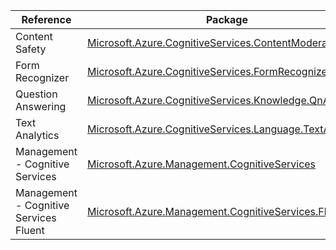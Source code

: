 | Reference | Package | Source |
|---|---|---|
|Content Safety|[Microsoft.Azure.CognitiveServices.ContentModerator](https://www.nuget.org/packages/Microsoft.Azure.CognitiveServices.ContentModerator)|[GitHub](https://github.com/Azure/azure-sdk-for-net/blob/main/)|
|Form Recognizer|[Microsoft.Azure.CognitiveServices.FormRecognizer](https://www.nuget.org/packages/Microsoft.Azure.CognitiveServices.FormRecognizer)|[GitHub](https://github.com/Azure/azure-sdk-for-net/blob/main/)|
|Question Answering|[Microsoft.Azure.CognitiveServices.Knowledge.QnAMaker](https://www.nuget.org/packages/Microsoft.Azure.CognitiveServices.Knowledge.QnAMaker)|[GitHub](https://github.com/Azure/azure-sdk-for-net/blob/main/)|
|Text Analytics|[Microsoft.Azure.CognitiveServices.Language.TextAnalytics](https://www.nuget.org/packages/Microsoft.Azure.CognitiveServices.Language.TextAnalytics)|[GitHub](https://github.com/Azure/azure-sdk-for-net/blob/main/)|
|Management - Cognitive Services|[Microsoft.Azure.Management.CognitiveServices](https://www.nuget.org/packages/Microsoft.Azure.Management.CognitiveServices)|[GitHub](https://github.com/Azure/azure-sdk-for-net/blob/main/)|
|Management - Cognitive Services Fluent|[Microsoft.Azure.Management.CognitiveServices.Fluent](https://www.nuget.org/packages/Microsoft.Azure.Management.CognitiveServices.Fluent)|[GitHub](https://github.com/Azure/azure-sdk-for-net/blob/main/)|
